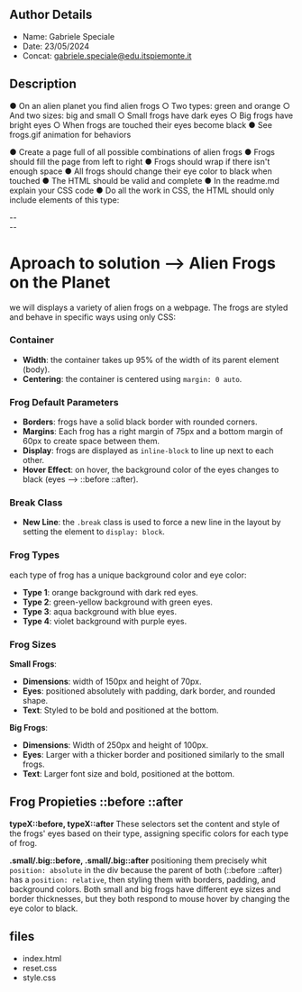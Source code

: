 ## Author Details

* Name: Gabriele Speciale
* Date: 23/05/2024
* Concat: gabriele.speciale@edu.itspiemonte.it





## Description

● On an alien planet you find alien frogs
    ○ Two types: green and orange
    ○ And two sizes: big and small
    ○ Small frogs have dark eyes 
    ○ Big frogs have bright eyes
    ○ When frogs are touched their eyes become black
● See frogs.gif animation for behaviors

● Create a page full of all possible combinations of alien frogs
● Frogs should fill the page from left to right
● Frogs should wrap if there isn't enough space
● All frogs should change their eye color to black when touched
● The HTML should be valid and complete
● In the readme.md explain your CSS code
● Do all the work in CSS, the HTML should only include elements of this type:
 <div class="frog type1 small">--</div>
 <div class="frog type2 small">--</div>
 <!-- etc... -->





# Aproach to solution --> Alien Frogs on the Planet

we will displays a variety of alien frogs on a webpage. The frogs are styled and behave in specific ways using only CSS:




### Container

- **Width**: the container takes up 95% of the width of its parent element (body).
- **Centering**: the container is centered using `margin: 0 auto`.



### Frog Default Parameters

- **Borders**: frogs have a solid black border with rounded corners.
- **Margins**: Each frog has a right margin of 75px and a bottom margin of 60px to create space between them.
- **Display**: frogs are displayed as `inline-block` to line up next to each other.
- **Hover Effect**: on hover, the background color of the eyes changes to black (eyes --> ::before ::after).


### Break Class

- **New Line**: the `.break` class is used to force a new line in the layout by setting the element to `display: block`.



### Frog Types

each type of frog has a unique background color and eye color:
- **Type 1**: orange background with dark red eyes.
- **Type 2**: green-yellow background with green eyes.
- **Type 3**: aqua background with blue eyes.
- **Type 4**: violet background with purple eyes.



### Frog Sizes

 **Small Frogs**:
  - **Dimensions**: width of 150px and height of 70px.
  - **Eyes**: positioned absolutely with padding, dark border, and rounded shape.
  - **Text**: Styled to be bold and positioned at the bottom.

 **Big Frogs**:
  - **Dimensions**: Width of 250px and height of 100px.
  - **Eyes**: Larger with a thicker border and positioned similarly to the small frogs.
  - **Text**: Larger font size and bold, positioned at the bottom.




## Frog Propieties ::before ::after

**typeX::before, typeX::after**
These selectors set the content and style of the frogs' eyes based on their type, assigning specific colors for each type of frog.

**.small/.big::before, .small/.big::after**
positioning them precisely whit `position: absolute` in the div because the parent of both (::before ::after) has a `position: relative`, then styling them with borders, padding, and background colors. Both small and big frogs have different eye sizes and border thicknesses, but they both respond to mouse hover by changing the eye color to black.




## files

* index.html
* reset.css
* style.css
